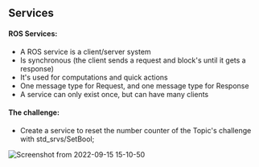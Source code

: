 ## Services 

#### ROS Services:

  - A ROS service is a client/server system
  - Is synchronous (the client sends a request and block's until it gets a response)
  - It's used for computations and quick actions
  - One message type for Request, and one message type for Response
  - A service can only exist once, but can have many clients

#### The challenge:

  - Create a service to reset the number counter of the Topic's challenge with std_srvs/SetBool;

![Screenshot from 2022-09-15 15-10-50](https://user-images.githubusercontent.com/74921179/190426122-a051013c-6e3e-4be0-ac50-0e1248824b62.png)
